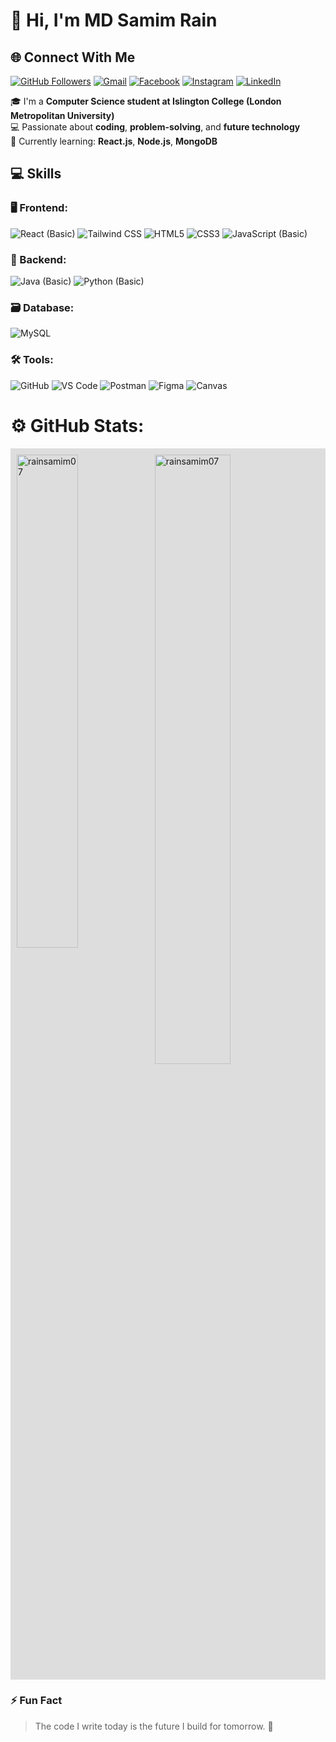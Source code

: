 # 👋 Hi, I'm MD Samim Rain

## 🌐 Connect With Me

[![GitHub Followers](https://img.shields.io/github/followers/rainsamim07?label=GitHub&style=social)](https://github.com/rainsamim07)
[![Gmail](https://img.shields.io/badge/Gmail-D14836?style=for-the-badge&logo=gmail&logoColor=white)](mailto:samimrain330@gmail.com)
[![Facebook](https://img.shields.io/badge/Facebook-1877F2?style=for-the-badge&logo=facebook&logoColor=white)](https://facebook.com/samimrain007)
[![Instagram](https://img.shields.io/badge/Instagram-E4405F?style=for-the-badge&logo=instagram&logoColor=white)](https://instagram.com/samim_rain07)
[![LinkedIn](https://img.shields.io/badge/LinkedIn-0A66C2?style=for-the-badge&logo=linkedin&logoColor=white)](https://www.linkedin.com/in/samim-rain-6a3b9b267/)



🎓 I'm a **Computer Science student at Islington College (London Metropolitan University)**  
💻 Passionate about **coding**, **problem-solving**, and **future technology**  
🚀 Currently learning: **React.js**, **Node.js**, **MongoDB**


## 💻 Skills

### 🖥️ Frontend:  
![React (Basic)](https://img.shields.io/badge/React_(Basic)-20232A?style=for-the-badge&logo=react&logoColor=61DAFB) ![Tailwind CSS](https://img.shields.io/badge/TailwindCSS-38B2AC?style=for-the-badge&logo=tailwind-css&logoColor=white) ![HTML5](https://img.shields.io/badge/HTML5-E34F26?style=for-the-badge&logo=html5&logoColor=white) ![CSS3](https://img.shields.io/badge/CSS3-1572B6?style=for-the-badge&logo=css3&logoColor=white) ![JavaScript (Basic)](https://img.shields.io/badge/JavaScript_(Basic)-F7DF1E?style=for-the-badge&logo=javascript&logoColor=black)

### 🧠 Backend:  
![Java (Basic)](https://img.shields.io/badge/Java_(Basic)-ED8B00?style=for-the-badge&logo=openjdk&logoColor=white) ![Python (Basic)](https://img.shields.io/badge/Python_(Basic)-3776AB?style=for-the-badge&logo=python&logoColor=white)

### 🗃️ Database:  
![MySQL](https://img.shields.io/badge/MySQL-00758F?style=for-the-badge&logo=mysql&logoColor=white)

### 🛠️ Tools:  
![GitHub](https://img.shields.io/badge/GitHub-181717?style=for-the-badge&logo=github&logoColor=white) ![VS Code](https://img.shields.io/badge/VSCode-007ACC?style=for-the-badge&logo=visual-studio-code&logoColor=white) ![Postman](https://img.shields.io/badge/Postman-FF6C37?style=for-the-badge&logo=postman&logoColor=white) ![Figma](https://img.shields.io/badge/Figma-F24E1E?style=for-the-badge&logo=figma&logoColor=white) ![Canvas](https://img.shields.io/badge/Canvas-00C4CC?style=for-the-badge&logo=canvas&logoColor=white)



# ⚙️ GitHub Stats:
<div style="background-color: #ddd; padding: 10px;">
  <img width="45%" align="left" src="https://github-readme-stats.vercel.app/api/top-langs?username=rainsamim07&show_icons=true&locale=en&layout=compact" alt="rainsamim07" />
  <img width="50%" src="https://github-readme-streak-stats.herokuapp.com/?user=rainsamim07&" alt="rainsamim07" />
</div>



### ⚡ Fun Fact
> The code I write today is the future I build for tomorrow. 🌟
